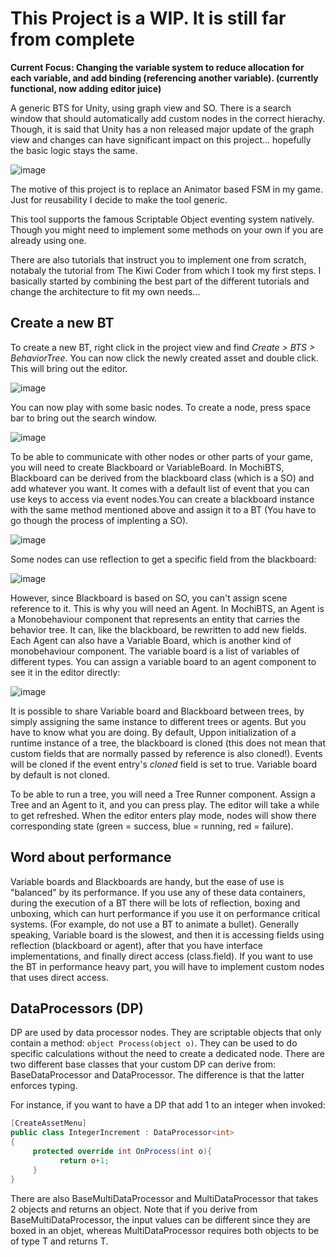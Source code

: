 # This Project is a WIP. It is still far from complete

**Current Focus: Changing the variable system to reduce allocation for each variable, and add binding (referencing another variable). (currently functional, now adding editor juice)**

A generic BTS for Unity, using graph view and SO. There is a search window that should automatically add custom nodes in the correct hierachy. Though, it is said that Unity has a non released major update of the graph view and changes can have significant impact on this project... hopefully the basic logic stays the same. 

![image](https://user-images.githubusercontent.com/62897460/166552187-deaf7304-e2b7-496d-ba8a-ab03dd15ea4a.png)

The motive of this project is to replace an Animator based FSM in my game. Just for reusability I decide to make the tool generic.

This tool supports the famous Scriptable Object eventing system natively. Though you might need to implement some methods on your own if you are already using one.

There are also tutorials that instruct you to implement one from scratch, notabaly the tutorial from The Kiwi Coder from which I took my first steps. I basically started by combining the best part of the different tutorials and change the architecture to fit my own needs... 

## Create a new BT

To create a new BT, right click in the project view and find *Create > BTS > BehaviorTree*. You can now click the newly created asset and double click. This will bring out the editor.

![image](https://user-images.githubusercontent.com/62897460/167006715-c675d166-24dd-4bc1-adab-4491fded6015.png)

You can now play with some basic nodes. To create a node, press space bar to bring out the search window.

![image](https://user-images.githubusercontent.com/62897460/167007044-31c3d66d-4575-477a-ac12-22c61b421263.png)

To be able to communicate with other nodes or other parts of your game, you will need to create Blackboard or VariableBoard. In MochiBTS, Blackboard can be derived from the blackboard class (which is a SO) and add whatever you want. It comes with a default list of event that you can use keys to access via event nodes.You can create a blackboard instance with the same method mentioned above and assign it to a BT (You have to go though the process of implenting a SO). 

![image](https://user-images.githubusercontent.com/62897460/167007270-2b2300c6-5f01-4e30-ae5f-9fcffe8b0c60.png)

Some nodes can use reflection to get a specific field from the blackboard: 

![image](https://user-images.githubusercontent.com/62897460/167008358-27a28a03-2b19-465f-a408-2c5804b1a391.png)

However, since Blackboard is based on SO, you can't assign scene reference to it. This is why you will need an Agent. In MochiBTS, an Agent is a Monobehaviour component that represents an entity that carries the behavior tree. It can, like the blackboard, be rewritten to add new fields. Each Agent can also have a Variable Board, which is another kind of monobehaviour component. The variable board is a list of variables of different types. You can assign a variable board to an agent component to see it in the editor directly:

![image](https://user-images.githubusercontent.com/62897460/167009661-a4fd64ff-47a6-4397-9527-18bac26be2ea.png)

It is possible to share Variable board and Blackboard between trees, by simply assigning the same instance to different trees or agents. But you have to know what you are doing. By default, Uppon initialization of a runtime instance of a tree, the blackboard is cloned (this does not mean that custom fields that are normally passed by reference is also cloned!). Events will be cloned if the event entry's *cloned* field is set to true. Variable board by default is not cloned. 

To be able to run a tree, you will need a Tree Runner component. Assign a Tree and an Agent to it, and you can press play. The editor will take a while to get refreshed. When the editor enters play mode, nodes will show there corresponding state (green = success, blue = running, red = failure).

## Word about performance

Variable boards and Blackboards are handy, but the ease of use is "balanced" by its performance. If you use any of these data containers, during the execution of a BT there will be lots of reflection, boxing and unboxing, which can hurt performance if you use it on performance critical systems. (For example, do not use a BT to animate a bullet). Generally speaking, Variable board is the slowest, and then it is accessing fields using reflection (blackboard or agent), after that you have interface implementations, and finally direct access (class.field). If you want to use the BT in performance heavy part, you will have to implement custom nodes that uses direct access.

## DataProcessors (DP)

DP are used by data processor nodes. They are scriptable objects that only contain a method: ``object Process(object o)``. They can be used to do specific calculations without the need to create a dedicated node. There are two different base classes that your custom DP can derive from: BaseDataProcessor and DataProcessor<T>. The difference is that the latter enforces typing. 
  
 For instance, if you want to have a DP that add 1 to an integer when invoked:
  ```csharp
  [CreateAssetMenu]
  public class IntegerIncrement : DataProcessor<int>
  {
       protected override int OnProcess(int o){
             return o+1;
       }
  }
 ```
  There are also BaseMultiDataProcessor and MultiDataProcessor<T> that takes 2 objects and returns an object. Note that if you derive from BaseMultiDataProcessor, the input values can be different since they are boxed in an objet, whereas MultiDataProcessor<T> requires both objects to be of type T and returns T.
